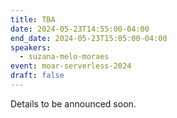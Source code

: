 ```yaml
---
title: TBA
date: 2024-05-23T14:55:00-04:00
end_date: 2024-05-23T15:05:00-04:00
speakers:
  - suzana-melo-moraes
event: moar-serverless-2024
draft: false
---
```


Details to be announced soon.